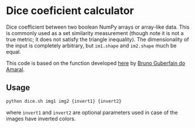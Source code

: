 # Dice coeficient calculator
Dice coefficient between two boolean NumPy arrays or array-like data. This is commonly used as a set similarity measurement (though note it is not a true metric; it does not satisfy the triangle inequality). The dimensionality of the input is completely arbitrary, but `im1.shape` and `im2.shape` much be equal. 

This code is based on the function developed [here](https://gist.github.com/brunodoamaral/e130b4e97aa4ebc468225b7ce39b3137) by [Bruno Guberfain do Amaral](https://gist.github.com/brunodoamaral).

## Usage
```sh
python dice.sh img1 img2 {invert1} {invert2}
```

where `invert1` and `invert2` are optional parameters used in case of the images have inverted colors.